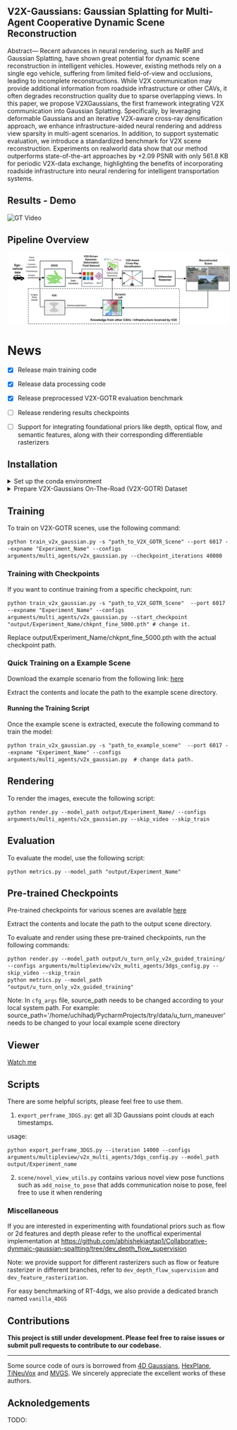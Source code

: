 
## V2X-Gaussians: Gaussian Splatting for Multi-Agent Cooperative Dynamic Scene Reconstruction

Abstract— Recent advances in neural rendering, such as
NeRF and Gaussian Splatting, have shown great potential
for dynamic scene reconstruction in intelligent vehicles. However, existing methods rely on a single ego vehicle, suffering
from limited field-of-view and occlusions, leading to incomplete reconstructions. While V2X communication may provide additional information from roadside infrastructure or
other CAVs, it often degrades reconstruction quality due to
sparse overlapping views. In this paper, we propose V2XGaussians, the first framework integrating V2X communication
into Gaussian Splatting. Specifically, by leveraging deformable
Gaussians and an iterative V2X-aware cross-ray densification
approach, we enhance infrastructure-aided neural rendering
and address view sparsity in multi-agent scenarios. In addition,
to support systematic evaluation, we introduce a standardized
benchmark for V2X scene reconstruction. Experiments on realworld data show that our method outperforms state-of-the-art
approaches by +2.09 PSNR with only 561.8 KB for periodic
V2X-data exchange, highlighting the benefits of incorporating
roadside infrastructure into neural rendering for intelligent
transportation systems. 

##  Results - Demo

![GT Video](assets/Results_U-Turn_scene.gif)

## Pipeline Overview
![](./assets/pipeline_pictures.jpg "")

# News
- [x] Release main training code 
- [x] Release data processing code
- [x] Release preprocessed V2X-GOTR evaluation benchmark
- [ ] Release rendering results checkpoints
- [ ] Support for integrating foundational priors like depth, optical flow, and semantic features, along with their corresponding differentiable rasterizers



## Installation


<details> <summary>Set up the conda environment</summary>

```
conda create -y --name v2x_gaussian python=3.9
conda activate v2x_gaussian
pip install torch==2.4.0 torchvision==0.19.0 torchaudio==2.4.0 --index-url https://download.pytorch.org/whl/cu118
pip install -r requirements.txt
pip install submodules/depth-diff-gaussian-rasterization
pip install submodules/simple-knn
```
</details>

<details> <summary>Prepare V2X-Gaussians On-The-Road (V2X-GOTR) Dataset</summary>

1. Follow the instructions in [V2X-GOTR](docs/V2XGOTR.md) to fully set up the V2X-GOTR benchmark for both training and evaluation.

The V2X-GOTR data loader, located at `scene/V2XGOTR_dataset.py`, is well-documented and responsible for loading all V2X agent data components, including:

- **RGB frames**  
- **Timestamps**  
- **Lidar point clouds**  
- **Camera intrinsics and extrinsics**  

</details>

## Training


To train on V2X-GOTR scenes, use the following command:
```
python train_v2x_gaussian.py -s "path_to_V2X_GOTR_Scene" --port 6017 --expname "Experiment_Name" --configs arguments/multi_agents/v2x_gaussian.py --checkpoint_iterations 40000
```
### Training with Checkpoints

If you want to continue training from a specific checkpoint, run:

```
python train_v2x_gaussian.py -s "path_to_V2X_GOTR_Scene"  --port 6017 --expname "Experiment_Name" --configs arguments/multi_agents/v2x_gaussian.py --start_checkpoint "output/Experiment_Name/chkpnt_fine_5000.pth" # change it.
```
Replace output/Experiment_Name/chkpnt_fine_5000.pth with the actual checkpoint path.

### Quick Training on a Example Scene

Download the example scenario from the following link: [here](https://www.dropbox.com/scl/fi/k1duzi7fu13ppfno6fgyn/u_turn_maneuver.zip?rlkey=r6ppbl5m2rket1ky8i4wtx3ps&st=041m3oqt&dl=0)

Extract the contents and locate the path to the example scene directory.

#### Running the Training Script

Once the example scene is extracted, execute the following command to train the model:

```
python train_v2x_gaussian.py -s "path_to_example_scene"  --port 6017 --expname "Experiment_Name" --configs arguments/multi_agents/v2x_gaussian.py  # change data path.
```



## Rendering

To render the images, execute the following script:

```
python render.py --model_path output/Experiment_Name/ --configs arguments/multi_agents/v2x_gaussian.py --skip_video --skip_train
```

## Evaluation

To evaluate the model, use the following script:

```
python metrics.py --model_path "output/Experiment_Name" 
```

## Pre-trained Checkpoints
Pre-trained checkpoints for various scenes are available [here](https://www.dropbox.com/scl/fi/due9icyvvun59e0vv3g72/u_turn_only_v2x_guided_training.zip?rlkey=h92cp4cctkc5cvkt0gcd1mq2a&st=kz6eeq2b&dl=0)

Extract the contents and locate the path to the output scene directory.

To evaluate and render using these pre-trained checkpoints, run the following commands:

```
python render.py --model_path output/u_turn_only_v2x_guided_training/ --configs arguments/multipleview/v2x_multi_agents/3dgs_config.py --skip_video --skip_train
python metrics.py --model_path "output/u_turn_only_v2x_guided_training" 
```
Note: In ```cfg_args``` file, source_path needs to be changed according to your local system path. 
For example: source_path='/home/uchihadj/PycharmProjects/try/data/u_turn_maneuver' needs to be changed to your local example scene directory



## Viewer
[Watch me](./docs/viewer_usage.md)
## Scripts

There are some helpful scripts, please feel free to use them.

1. `export_perframe_3DGS.py`:
get all 3D Gaussians point clouds at each timestamps.

usage:

```
python export_perframe_3DGS.py --iteration 14000 --configs arguments/multipleview/v2x_multi_agents/3dgs_config.py --model_path output/Experiment_name 
```
2. `scene/novel_view_utils.py` contains various novel view pose functions such as `add_noise_to_pose` that adds communication noise to pose, feel free to use it when rendering


### Miscellaneous

If you are interested in experimenting with foundational priors such as flow or 2d features and depth please refer to the unoffical experimental implementation at https://github.com/abhishekjagtap1/Collaborative-dynmaic-gaussian-spaltting/tree/dev_depth_flow_supervision

Note: we provide support for different rasterizers  such as flow or feature rasterizer in different branches, refer to `dev_depth_flow_supervision` and `dev_feature_rasterization`.

For easy benchmarking of RT-4dgs, we also provide a dedicated branch named `vanilla_4DGS`
## Contributions

**This project is still under development. Please feel free to raise issues or submit pull requests to contribute to our codebase.**

---

Some source code of ours is borrowed from [4D Gaussians](https://github.com/hustvl/4DGaussians/tree/master), [HexPlane](https://github.com/Caoang327/HexPlane), [TiNeuVox](https://github.com/hustvl/TiNeuVox) and [MVGS](https://github.com/xiaobiaodu/MVGS). We sincerely appreciate the excellent works of these authors.



## Acknoledgements

TODO:
```

